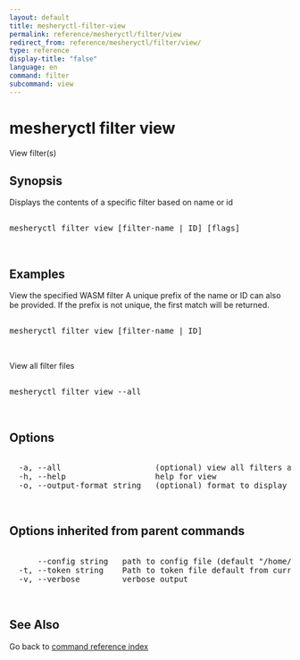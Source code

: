 ```yaml
---
layout: default
title: mesheryctl-filter-view
permalink: reference/mesheryctl/filter/view
redirect_from: reference/mesheryctl/filter/view/
type: reference
display-title: "false"
language: en
command: filter
subcommand: view
---
```


# mesheryctl filter view

View filter(s)

## Synopsis

Displays the contents of a specific filter based on name or id

<pre class='codeblock-pre'>
<div class='codeblock'>
mesheryctl filter view [filter-name | ID] [flags]

</div>
</pre> 

## Examples

View the specified WASM filter
A unique prefix of the name or ID can also be provided. If the prefix is not unique, the first match will be returned.
<pre class='codeblock-pre'>
<div class='codeblock'>
mesheryctl filter view [filter-name | ID]	

</div>
</pre> 

View all filter files
<pre class='codeblock-pre'>
<div class='codeblock'>
mesheryctl filter view --all

</div>
</pre> 

## Options

<pre class='codeblock-pre'>
<div class='codeblock'>
  -a, --all                    (optional) view all filters available
  -h, --help                   help for view
  -o, --output-format string   (optional) format to display in [json|yaml] (default "yaml")

</div>
</pre>

## Options inherited from parent commands

<pre class='codeblock-pre'>
<div class='codeblock'>
      --config string   path to config file (default "/home/runner/.meshery/config.yaml")
  -t, --token string    Path to token file default from current context
  -v, --verbose         verbose output

</div>
</pre>

## See Also

Go back to [command reference index](/reference/mesheryctl/) 
